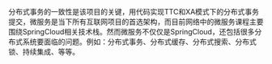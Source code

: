 分布式事务的一致性是该项目的关键，用代码实现TTC和XA模式下的分布式事务提交，微服务是当下所有互联网项目的首选架构，而目前网络中的微服务课程主要围绕SpringCloud相关技术栈。然而微服务不仅仅是SpringCloud，还包括很多分布式系统要面临的问题。例如：分布式事务、分布式缓存、分布式搜索、分布式锁、持续集成、等等。

